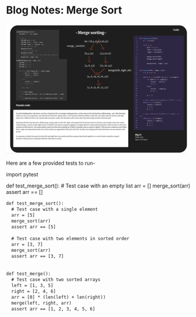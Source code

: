 # Blog Notes: Merge Sort

![Merge sort](Screenshot%202023-06-16%20at%201.38.11%20PM.png)

Here are a few provided tests to run-

  import pytest

def test_merge_sort():
    # Test case with an empty list
    arr = []
    merge_sort(arr)
    assert arr == []

    def test_merge_sort():
      # Test case with a single element
      arr = [5]
      merge_sort(arr)
      assert arr == [5]

      # Test case with two elements in sorted order
      arr = [3, 7]
      merge_sort(arr)
      assert arr == [3, 7]


    def test_merge():
      # Test case with two sorted arrays
      left = [1, 3, 5]
      right = [2, 4, 6]
      arr = [0] * (len(left) + len(right))
      merge(left, right, arr)
      assert arr == [1, 2, 3, 4, 5, 6]

